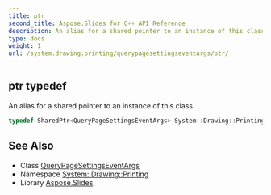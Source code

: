 ```yaml
---
title: ptr
second_title: Aspose.Slides for C++ API Reference
description: An alias for a shared pointer to an instance of this class.
type: docs
weight: 1
url: /system.drawing.printing/querypagesettingseventargs/ptr/
---
```

## ptr typedef


An alias for a shared pointer to an instance of this class.

```cpp
typedef SharedPtr<QueryPageSettingsEventArgs> System::Drawing::Printing::QueryPageSettingsEventArgs::ptr
```

## See Also

* Class [QueryPageSettingsEventArgs](../)
* Namespace [System::Drawing::Printing](../../)
* Library [Aspose.Slides](../../../)